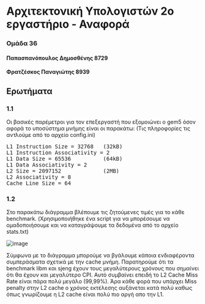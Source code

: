 # Αρχιτεκτονική Υπολογιστών 2ο εργαστήριο - Αναφορά
### Ομάδα 36
#### Παπασπανόπουλος Δημοσθένης 8729
#### Φρατζέσκος Παναγιώτης 8939

## Ερωτήματα 

### 1.1
 Οι βασικές παρέμετροι για τον επεξεργαστή που εξομοιώνει ο gem5 όσον αφορά το υποσύστημα μνήμης είναι οι παρακάτω:
 (Τις πληροφορίες τις αντλούμε από το αρχείο config.ini)
 
<pre>L1 Instruction Size = 32768   (32kB)      
L1 Instruction Associativity = 2
L1 Data Size = 65536          (64kB)
L1 Data Associativity = 2
L2 Size = 2097152             (2MB)
L2 Associativity = 8
Cache Line Size = 64</pre>


### 1.2
 Στο παρακάτω διάγραμμα βλέπουμε τις ζητούμενες τιμές για το κάθε benchmark.
 (Χρησιμοποιήθηκε ένα script για να μπορέσουμε να ομαδοποιήσουμε και να καταγράψουμε τα δεδομένα από το αρχείο stats.txt)
 
![image](https://user-images.githubusercontent.com/43822588/70311619-aaae7e00-181a-11ea-9b8f-66b33eb5ec6f.png) 

Σύμφωνα με το διάγραμμα μπορούμε να βγάλουμε κάποια ενδιαφέροντα συμπεράσματα σχετικά με την cache μνήμη. Παρατηρούμε ότι τα benchmark libm και sjeng έχουν τους μεγαλύτερους χρόνους που σημαίνει ότι θα έχουν και μεγαλύτερο CPI. Αυτό συμβαίνει επειδή το L2 Cache Miss Rate είναι πάρα πολύ μεγάλο (99,99%). Άρα κάθε φορά που υπάρχει Miss penalty στην L2 cache ο χρόνος εκτέλεσης αυξάνεται κατά πολύ καθως όπως γνωρίζουμε η L2 cache είναι πολύ πιο αργή απο την L1.
